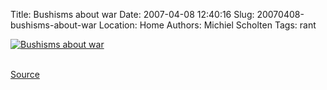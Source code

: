 Title: Bushisms about war
Date: 2007-04-08 12:40:16
Slug: 20070408-bushisms-about-war
Location: Home
Authors: Michiel Scholten
Tags: rant

<div class="content-image"><div><a href="http://www.doonesbury.com/strip/dailydose/index.html?uc_full_date=20070408"><img src="http://aquariusoft.org/~mbscholt/images/content/db070408.gif" alt="Bushisms about war" title="Bushisms about war" /></a></div></div>
<br style="clear: both;" />

<p><a href="http://www.doonesbury.com/strip/dailydose/index.html?uc_full_date=20070408">Source</a></p>